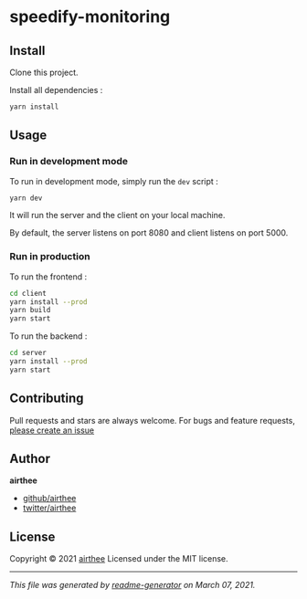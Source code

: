 # speedify-monitoring

## Install

Clone this project.

Install all dependencies :

```bash
yarn install
```

## Usage

### Run in development mode

To run in development mode, simply run the `dev` script :

```bash
yarn dev
```

It will run the server and the client on your local machine.

By default, the server listens on port 8080 and client listens on port 5000.

### Run in production

To run the frontend :

```bash
cd client
yarn install --prod
yarn build
yarn start
```

To run the backend :

```bash
cd server
yarn install --prod
yarn start
```

## Contributing

Pull requests and stars are always welcome. For bugs and feature requests, [please create an issue](https://github.com/Airthee/speedify-webserver/issues)

## Author

**airthee**

* [github/airthee](https://github.com/airthee)
* [twitter/airthee](http://twitter.com/airthee)

## License

Copyright © 2021 [airthee](#airthee)
Licensed under the MIT license.

***

_This file was generated by [readme-generator](https://github.com/jonschlinkert/readme-generator) on March 07, 2021._
